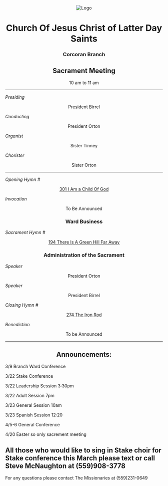 <div align="center">
  <img src="https://www.churchofjesuschrist.org/imgs/1f61ee54c81a11edb4eeeeeeac1eca35b00abe48/full/%21640%2C/0/default" alt="Logo">
</div>

<div align="center">
  <h1>Church Of Jesus Christ of Latter Day Saints</h1>  
  <h3>Corcoran Branch</h3>  
  <h2>Sacrament Meeting</h2>  
  10 am to 11 am
</div>

---

*Presiding*  
<div align="center">President Birrel</div>

*Conducting*  
<div align="center">President Orton</div>

*Organist*  
<div align="center">Sister Tinney</div>

*Chorister*  
<div align="center">Sister Orton</div>

---

*Opening Hymn #*  
<div align="center">
  <a href="https://www.churchofjesuschrist.org/study/manual/hymns/i-am-a-child-of-god?lang=eng">301 I Am a Child Of God</a>
</div>

*Invocation*  
<div align="center">To Be Announced</div>

<div align="center">
  <h3>Ward Business</h3>
</div>

*Sacrament Hymn #*  
<div align="center">
  <a href="https://www.churchofjesuschrist.org/study/manual/hymns/there-is-a-green-hill-far-away?lang=eng">194 There Is A Green Hill Far Away</a>
</div>

<div align="center">
  <h3>Administration of the Sacrament</h3>
</div>


*Speaker*
<div align="center"> President Orton
</div>

<!---
*intermediate Hymn #*  

<div align="center">
  <a href="https://www.churchofjesuschrist.org/study/music/hymns-for-home-and-church/this-little-light-of-mine-release-3?lang=eng">1028 This Little Light Of Mine </a>
</div>
--->

*Speaker*  

<div align="center"> President Birrel
</div>


*Closing Hymn #*  

<div align="center">
  <a href="https://www.churchofjesuschrist.org/study/manual/hymns/the-iron-rod?lang=eng">274 The Iron Rod</a>
</div>


*Benediction*  
<div align="center">To be Announced</div>

---

<div align="center">
  <h2>Announcements:</h2>
</div>

3/9 Branch Ward Conference

3/22 Stake Conference 

3/22 Leadership Session 3:30pm

3/22 Adult Session 7pm

3/23 General Session 10am

3/23 Spanish Session 12:20

4/5-6 General Conference

4/20 Easter so only sacrement meeting

All those who would like to sing in Stake choir for Stake conference this March please text or call Steve McNaughton at (559)908-3778
---

For any questions please contact The Missionaries at (559)231-0649

